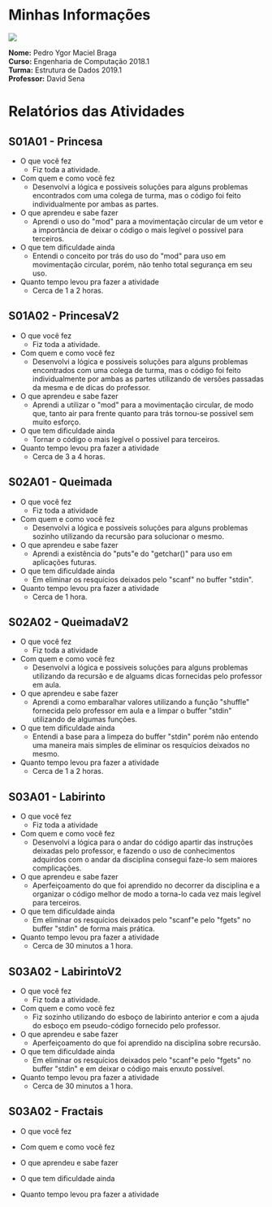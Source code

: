 # Minhas Informações

![](sua_foto.jpg)

**Nome:** Pedro Ygor Maciel Braga  
**Curso:** Engenharia de Computação 2018.1  
**Turma:** Estrutura de Dados 2019.1  
**Professor:** David Sena

# Relatórios das Atividades
## S01A01 - Princesa

- O que você fez
    - Fiz toda a atividade.
- Com quem e como você fez
    - Desenvolvi a lógica e possiveis soluções para alguns problemas encontrados com uma colega de turma, mas o código foi feito individualmente por ambas as partes.
- O que aprendeu e sabe fazer
    - Aprendi o uso do "mod" para a movimentação circular de um vetor e a importância de deixar o código o mais legível o possivel para terceiros.
- O que tem dificuldade ainda
    - Entendi o conceito por trás do uso do "mod" para uso em movimentação circular, porém, não tenho total segurança em seu uso.
- Quanto tempo levou pra fazer a atividade
    - Cerca de 1 a 2 horas.

## S01A02 - PrincesaV2

- O que você fez
    - Fiz toda a atividade.
- Com quem e como você fez
    - Desenvolvi a lógica e possiveis soluções para alguns problemas encontrados com uma colega de turma, mas o código foi feito individualmente por ambas as partes utilizando de versões passadas da mesma e de dicas do professor.
- O que aprendeu e sabe fazer
    - Aprendi a utilizar o "mod" para a movimentação circular, de modo que, tanto air para frente quanto para trás tornou-se possivel sem muito esforço.
- O que tem dificuldade ainda
    - Tornar o código o mais legível o possivel para terceiros.
- Quanto tempo levou pra fazer a atividade
    - Cerca de 3 a 4 horas.

## S02A01 - Queimada

- O que você fez
    - Fiz toda a atividade
- Com quem e como você fez
    - Desenvolvi a lógica e possiveis soluções para alguns problemas sozinho utilizando da recursão para solucionar o mesmo.
- O que aprendeu e sabe fazer
    - Aprendi a existência do "puts"e do "getchar()" para uso em aplicações futuras.
- O que tem dificuldade ainda
    - Em eliminar os resquícios deixados pelo "scanf" no buffer "stdin".
- Quanto tempo levou pra fazer a atividade
    - Cerca de 1 hora.

## S02A02 - QueimadaV2

- O que você fez
    - Fiz toda a atividade
- Com quem e como você fez
    - Desenvolvi a lógica e possiveis soluções para alguns problemas utilizando da recursão e de alguams dicas fornecidas pelo professor em aula.
- O que aprendeu e sabe fazer
    - Aprendi a como embaralhar valores utilizando a função "shuffle" fornecida pelo professor em aula e a limpar o buffer "stdin" utilizando de algumas funções.
- O que tem dificuldade ainda
    - Entendi a base para a limpeza do buffer "stdin" porém não entendo uma maneira mais simples de eliminar os resquícios deixados no mesmo.
- Quanto tempo levou pra fazer a atividade
    - Cerca de 1 a 2 horas.

## S03A01 - Labirinto

- O que você fez
    - Fiz toda a atividade
- Com quem e como você fez
    - Desenvolvi a lógica para o andar do código apartir das instruções deixadas pelo professor, e fazendo o uso de conhecimentos adquirdos com o andar da disciplina consegui faze-lo sem maiores complicações.
- O que aprendeu e sabe fazer
    - Aperfeiçoamento do que foi aprendido no decorrer da disciplina e a organizar o código melhor de modo a torna-lo cada vez mais legível para terceiros.
- O que tem dificuldade ainda
    - Em eliminar os resquícios deixados pelo "scanf"e pelo "fgets" no buffer "stdin" de forma mais prática.
- Quanto tempo levou pra fazer a atividade
    - Cerca de 30 minutos a 1 hora.

## S03A02 - LabirintoV2

- O que você fez
    - Fiz toda a atividade.
- Com quem e como você fez
    - Fiz sozinho utilizando do esboço de labirinto anterior e com a ajuda do esboço em pseudo-código fornecido pelo professor.
- O que aprendeu e sabe fazer
    - Aperfeiçoamento do que foi aprendido na disciplina sobre recursão.
- O que tem dificuldade ainda
    - Em eliminar os resquícios deixados pelo "scanf"e pelo "fgets" no buffer "stdin" e em deixar o código mais enxuto possível.
- Quanto tempo levou pra fazer a atividade
    - Cerca de 30 minutos a 1 hora.

## S03A02 - Fractais

- O que você fez
    
- Com quem e como você fez
    
- O que aprendeu e sabe fazer
    
- O que tem dificuldade ainda
    
- Quanto tempo levou pra fazer a atividade
    